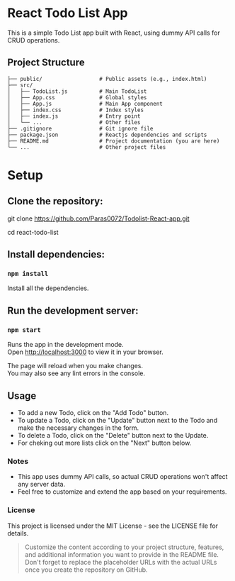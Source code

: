 # React Todo List App

This is a simple Todo List app built with React, using dummy API calls for CRUD operations.

## Project Structure

```plaintext
├── public/                  # Public assets (e.g., index.html)
├── src/
│   ├── TodoList.js          # Main TodoList 
│   ├── App.css              # Global styles
│   ├── App.js               # Main App component
│   ├── index.css            # Index styles
│   ├── index.js             # Entry point
│   └── ...                  # Other files
├── .gitignore               # Git ignore file
├── package.json             # Reactjs dependencies and scripts
├── README.md                # Project documentation (you are here)
└── ...                      # Other project files
```
# Setup

## Clone the repository:
git clone https://github.com/Paras0072/Todolist-React-app.git

cd react-todo-list

## Install dependencies:

### `npm install`

Install all the dependencies.

## Run the development server:

### `npm start`

Runs the app in the development mode.\
Open [http://localhost:3000](http://localhost:3000) to view it in your browser.

The page will reload when you make changes.\
You may also see any lint errors in the console.

## Usage

* To add a new Todo, click on the "Add Todo" button.
* To update a Todo, click on the "Update" button next to the Todo and make the necessary changes in the form.
* To delete a Todo, click on the "Delete" button next to the Update.
* For cheking out more lists click on the "Next" button below.

### Notes 

* This app uses dummy API calls, so actual CRUD operations won't affect any server data.
* Feel free to customize and extend the app based on your requirements.

### License

This project is licensed under the MIT License - see the LICENSE file for details.


>Customize the content according to your project structure, features, and additional information you want to provide in the README file. Don't forget to replace the placeholder URLs with the actual URLs once you create the repository on GitHub.

